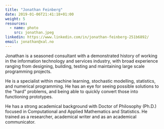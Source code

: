 ```yaml
---
title: "Jonathan Feinberg"
date: 2019-01-06T21:41:18+01:00
weight: 5
resources:
  - name: photo
    src: jonathan.jpeg
linkedin: https://www.linkedin.com/in/jonathan-feinberg-251b6892/
email: jonathan@xal.no
---
```


Jonathan is a seasoned consultant with a demonstrated history of working in the
information technology and services industry, with broad experience ranging
from designing, building, testing and maintaining large scale programming
projects.

He is a specialist within machine learning, stochastic modelling, statistics,
and numerical programming. He has an eye for seeing possible solutions to the
"hard" problems, and being able to quickly convert those into functioning
prototypes.

He has a strong academical background with Doctor of Philosophy (Ph.D.) focused
in Computational and Applied Mathematics and Statistics. He trained as
a researcher, academical writer and as an academical communicator.
